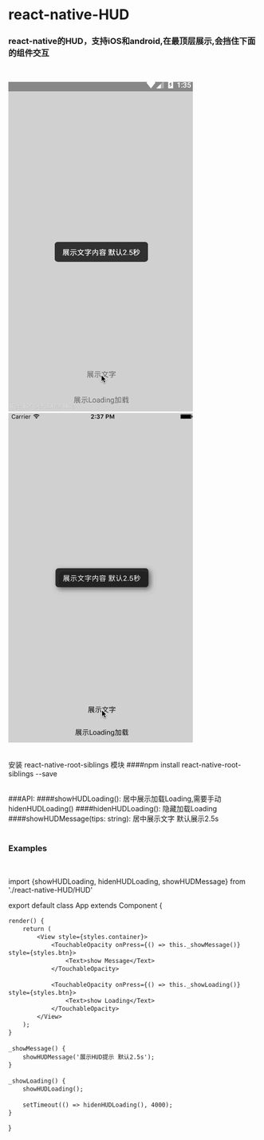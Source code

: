 # react-native-HUD
### react-native的HUD，支持iOS和android,在最顶层展示,会挡住下面的组件交互

<br/>

![](https://github.com/zhouyua3253/react-native-HUD/blob/master/android.gif)
![](https://github.com/zhouyua3253/react-native-HUD/blob/master/ios.gif)
<br/>
<br/>

安装 react-native-root-siblings 模块
####npm install react-native-root-siblings --save 
<br/>
<br/>

###API:
####showHUDLoading(): 居中展示加载Loading,需要手动hidenHUDLoading()
####hidenHUDLoading(): 隐藏加载Loading
####showHUDMessage(tips: string): 居中展示文字 默认展示2.5s
<br/>
<br/>

### Examples
<br/>

import {showHUDLoading, hidenHUDLoading, showHUDMessage} from './react-native-HUD/HUD'

export default class App extends Component {

    render() {
        return (
            <View style={styles.container}>
                <TouchableOpacity onPress={() => this._showMessage()} style={styles.btn}>
                    <Text>show Message</Text>
                </TouchableOpacity>

                <TouchableOpacity onPress={() => this._showLoading()} style={styles.btn}>
                    <Text>show Loading</Text>
                </TouchableOpacity>
            </View>
        );
    }

    _showMessage() {
        showHUDMessage('展示HUD提示 默认2.5s');
    }

    _showLoading() {
        showHUDLoading();

        setTimeout(() => hidenHUDLoading(), 4000);
    }
}

